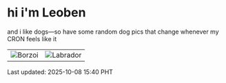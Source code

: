 # hi i'm Leoben

and i like dogs—so have some random dog pics that change whenever my CRON feels like it

|  |  |
|--------|----------|
| ![Borzoi](https://random-dog-vercel.vercel.app/api/random-borzoi?v=1759909245) | ![Labrador](https://random-dog-vercel.vercel.app/api/random-labrador?v=1759909245) |

Last updated: 2025-10-08 15:40 PHT

